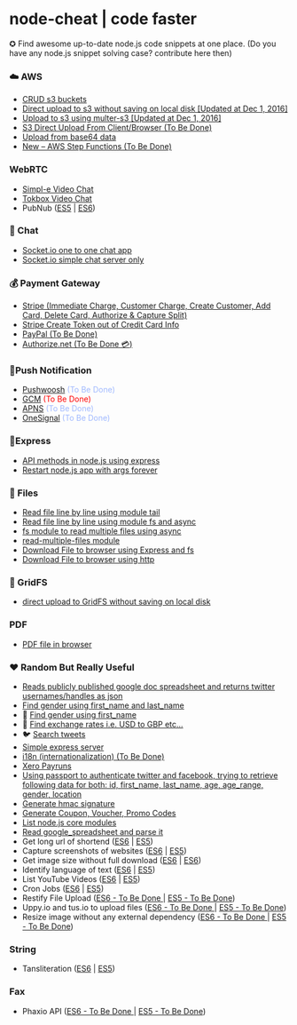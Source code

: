 # node-cheat | code faster 

✪ Find awesome up-to-date node.js code snippets at one place. (Do you have any node.js snippet solving case? contribute here then) 

### :cloud: AWS

*   [CRUD s3 buckets](https://github.com/zishon89us/node-cheat/blob/master/aws/s3/create_bucket.js)
*   [Direct upload to s3 without saving on local disk [Updated at Dec 1, 2016]](https://github.com/zishon89us/node-cheat/tree/master/aws/express_multer_s3)
*   [Upload to s3 using multer-s3 [Updated at Dec 1, 2016]](https://github.com/zishon89us/node-cheat/tree/master/aws/express_multer_s3)
*   [S3 Direct Upload From Client/Browser (To Be Done)](#)
*   [Upload from base64 data](https://github.com/zishon89us/node-cheat/blob/master/aws/s3/upload_base_64.js)
*   [New – AWS Step Functions (To Be Done)](https://github.com/zishon89us/node-cheat/blob/master/aws/step-functions/app.js)

### WebRTC

*   [Simpl-e Video Chat](https://github.com/zishon89us/node-cheat/tree/master/WebRTC/simple_video_chat)
*   [Tokbox Video Chat](https://github.com/zishon89us/node-cheat/tree/master/WebRTC/tokbox_video_chat)
*   PubNub ([ES5](#) | [ES6](#))
### :speech_balloon: Chat

*   [Socket.io one to one chat app](https://github.com/zishon89us/node-cheat/tree/master/chat/one_one_chat)
*   [Socket.io simple chat server only](https://github.com/zishon89us/node-cheat/blob/master/chat/simple_chat/index.js#L1)

### :moneybag: Payment Gateway

*   [Stripe (Immediate Charge, Customer Charge, Create Customer, Add Card, Delete Card, Authorize & Capture Split)](https://github.com/zishon89us/node-cheat/tree/master/payments/stripe_one_time_payment)
*   [Stripe Create Token out of Credit Card Info](https://github.com/zishon89us/node-cheat/tree/master/payments/stripe_one_time_payment)
*   [PayPal (To Be Done)](#)
*   [Authorize.net (To Be Done :credit_card:)](#)

### 💭Push Notification

*   [Pushwoosh](#) <font style="color:#a0b9ff;">(To Be Done)</font>
*   [GCM](#) <font style="color:red;">(To Be Done)</font>
*   [APNS](#) <font style="color:#a0b9ff;">(To Be Done)</font>
*   [OneSignal](#) <font style="color:#a0b9ff;">(To Be Done)</font>

### :seedling:Express

*   [API methods in node.js using express](https://github.com/zishon89us/node-cheat/tree/master/express)
*   [Restart node.js app with args forever](https://github.com/zishon89us/node-cheat/tree/master/express)

### :page_facing_up: Files

*   [Read file line by line using module tail](https://github.com/zishon89us/node-cheat/blob/master/files/line_by_line.js#L8)
*   [Read file line by line using module fs and async](https://github.com/zishon89us/node-cheat/blob/master/files/line_by_line.js#L27)
*   [fs module to read multiple files using async](https://github.com/zishon89us/node-cheat/blob/master/files/read_dir_files.js#L8)
*   [read-multiple-files module](https://github.com/zishon89us/node-cheat/blob/master/files/read_dir_files.js#L1)
*   [Download File to browser using Express and fs](https://github.com/zishon89us/node-cheat/tree/master/files/express_server_download_file)
*   [Download File to browser using http](https://github.com/zishon89us/node-cheat/tree/master/files/download_file_http_server)

### :evergreen_tree: GridFS

*   [direct upload to GridFS without saving on local disk](https://github.com/zishon89us/node-cheat/blob/master/gridfs/direct_upload_gridfs/app.js#L6)

### PDF

*   [PDF file in browser](https://github.com/zishon89us/node-cheat/tree/master/pdf/pdf_browser)

### :heart: Random But Really Useful

*   [Reads publicly published google doc spreadsheet and returns twitter usernames/handles as json](https://github.com/zishon89us/node-cheat/blob/master/random/tiny_useful_modules/google_spreadsheets.js#L6)
[](https://github.com/zishon89us/node-cheat/blob/master/random/tiny_useful_modules/google_spreadsheets.js#L6)
*   [Find gender using first_name and last_name](https://github.com/zishon89us/node-cheat/blob/master/random/small_tasks/gender_by_name.js#L6)
*   :couple: [Find gender using first_name](https://github.com/zishon89us/node-cheat/blob/master/random/small_tasks/gender_by_name.js#L25)
*   :currency_exchange: [Find exchange rates i.e. USD to GBP etc...](https://github.com/zishon89us/node-cheat/blob/master/random/small_tasks/exchange_api.js#L6)
*   :bird: [Search tweets](https://github.com/zishon89us/node-cheat/blob/master/random/small_tasks/search_tweets.js#L6)
*   [Simple express server](https://github.com/zishon89us/node-cheat/tree/master/random/small_tasks/express_server)
*   [i18n (internationalization) (To Be Done) ](https://github.com/zishon89us/node-cheat/tree/master/random/small_tasks/express_server_i18n)
*   [Xero Payruns](https://github.com/zishon89us/node-cheat/tree/master/random/small_tasks/xero_api)
*   [Using passport to authenticate twitter and facebook, trying to retrieve following data for both: id, first_name, last_name, age, age_range, gender, location](https://github.com/zishon89us/node-cheat/tree/master/random/small_tasks/twitter-facebook-auth-data)
*   [Generate hmac signature](https://github.com/zishon89us/node-cheat/blob/master/random/tiny_useful_modules/hmac_signature.js#L5)
*   [Generate Coupon, Voucher, Promo Codes](https://github.com/zishon89us/node-cheat/blob/master/random/tiny_useful_modules/coupon-code.js#L14)
*   [List node.js core modules](https://github.com/zishon89us/node-cheat/blob/master/random/tiny_useful_modules/builtin-modules.js#L3)
*   [Read google_spreadsheet and parse it](https://github.com/zishon89us/node-cheat/blob/master/random/tiny_useful_modules/google_spreadsheets.js#L6)
*   Get long url of shortend ([ES6](#) | [ES5](https://github.com/zishon89us/node-cheat/blob/master/random/tiny_useful_modules/long_url.js#L7))
*   Capture screenshots of websites ([ES6](https://github.com/zishon89us/node-cheat/blob/master/random/tiny_useful_modules/screenshot.js#L3) | [ES5](https://github.com/zishon89us/node-cheat/blob/master/random/tiny_useful_modules/screenshot.js#L3))
*   Get image size without full download ([ES6](https://github.com/zishon89us/node-cheat/blob/master/random/tiny_useful_modules/image_size_probability.js#L3) | [ES6](#))
*   Identify language of text ([ES6](https://github.com/zishon89us/node-cheat/blob/master/random/tiny_useful_modules/language_detection.js#L2) | [ES5](https://github.com/zishon89us/node-cheat/blob/master/random/tiny_useful_modules/language_detection.js#L2))
*   List YouTube Videos ([ES6](#) | [ES5](#))
*   Cron Jobs ([ES6](https://github.com/zishon89us/node-cheat/blob/master/random/small_tasks/cron-jobs/cron_jobs_es6.js)  | [ES5](https://github.com/zishon89us/node-cheat/blob/master/random/small_tasks/cron-jobs/cron_jobs.js))
*   Restify File Upload ([ES6 - To Be Done ]()  | [ES5 - To Be Done]())
*   Uppy.io and tus.io to upload files ([ES6 - To Be Done ]()  | [ES5 - To Be Done]())
*   Resize image without any external dependency ([ES6 - To Be Done ]()  | [ES5 - To Be Done]())

### String

*   Tansliteration ([ES6](https://github.com/zishon89us/node-cheat/blob/master/string/tranliterate_es6.js#L5) | [ES5](https://github.com/zishon89us/node-cheat/blob/master/string/tranliterate.js#L5))

### Fax
*   Phaxio API ([ES6 - To Be Done ]()  | [ES5 - To Be Done]())